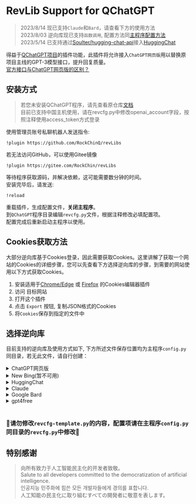 # RevLib Support for QChatGPT

> 2023/8/14 现已支持`Claude`和`Bard`，请查看下方的使用方法  
> 2023/8/03 逆向库现已支持`函数调用`, 配置方法同[主程序配置方法](https://github.com/RockChinQ/QChatGPT/wiki/%E6%8F%92%E4%BB%B6%E4%BD%BF%E7%94%A8-%E5%86%85%E5%AE%B9%E5%87%BD%E6%95%B0)  
> 2023/5/14 已支持通过[Soulter/hugging-chat-api](https://github.com/Soulter/hugging-chat-api)接入[HuggingChat](https://huggingface.co/chat/)  


得益于[QChatGPT项目](https://github.com/RockChinQ/QChatGPT)的插件功能，此插件将允许接入`ChatGPT网页版`用以替换原项目主线的GPT-3模型接口，提升回复质量。  
[官方接口与ChatGPT网页版的区别？](https://github.com/RockChinQ/QChatGPT/wiki/%E5%AE%98%E6%96%B9%E6%8E%A5%E5%8F%A3%E4%B8%8EChatGPT%E7%BD%91%E9%A1%B5%E7%89%88)

## 安装方式

> 若您未安装QChatGPT程序，请先查看原仓库[文档](https://github.com/RockChinQ/QChatGPT)  
> 目前已支持中国主机使用，请在revcfg.py中修改openai_account字段，按照注释使用access_token方式登录

使用管理员账号私聊机器人发送指令:

```
!plugin https://github.com/RockChinQ/revLibs
```

若无法访问GitHub，可以使用Gitee镜像

```
!plugin https://gitee.com/RockChin/revLibs
```

等待程序获取源码，并解决依赖，这可能需要数分钟的时间。  
安装完毕后，请发送:
```
!reload
```
重载插件，生成配置文件，**关闭主程序**。  
到`QChatGPT`程序目录编辑`revcfg.py`文件，根据注释修改必填配置项。  
配置完成后重新启动主程序以使用。

## Cookies获取方法

大部分逆向库基于Cookies登录，因此需要获取Cookies。这里讲解了获取一个网站的Cookies的详细步骤，您可以先查看下方选择逆向库的步骤，到需要的网站使用以下方式获取Cookies。

1. 安装适用于[Chrome/Edge](https://chrome.google.com/webstore/detail/cookie-editor/hlkenndednhfkekhgcdicdfddnkalmdm) 或 [Firefox](https://addons.mozilla.org/en-US/firefox/addon/cookie-editor/) 的Cookies编辑器插件
2. 访问 目标网站
3. 打开这个插件
4. 点击 `Export` 按钮, 复制JSON格式的Cookies
5. 将`Cookies`保存到指定的文件中

## 选择逆向库

目前支持的逆向库及使用方式如下, 下方所述文件保存位置均为主程序`config.py`同目录，若无此文件，请自行创建：

<details>
<summary>ChatGPT网页版</summary>

本插件默认使用的逆向库，使用方法请参考配置文件注释。
使用的是 [acheong08/ChatGPT](https://github.com/acheong08/ChatGPT)  
</details>

<details>
<summary>New Bing(暂不可用)</summary>

使用的是 [acheong08/EdgeGPT](https://github.com/acheong08/EdgeGPT)  

 - 修改`revcfg.py`中的`reverse_lib`的值为`acheong08/EdgeGPT`
 - 获取[NewBing](https://bing.com/chat)的Cookies，保存到`cookies.json`中

#### 配置

- new bing逆向库默认输出参考资料, 若不需要, 请在`revcfg.py`中设置:

```python
output_references = False
```

- 设置New Bing的风格

查看revcfg.py中的`new_bing_style`字段，按照说明更改。在运行期间可以通过指令`!style <风格（创意、平衡、精确）>`来更改风格。

</details>

<details>
<summary>HuggingChat</summary>

1. 在`revcfg.py`中修改`reverse_lib`的值为`Soulter/hugging-chat-api`
2. 获取[HuggingChat](https://huggingface.co/chat/)的Cookies，保存到`hugchat.json`中

</details>

<details>
<summary>Claude</summary>

1. 在`revcfg.py`中修改`reverse_lib`的值为`KoushikNavuluri/Claude-API`
2. 获取[Claude](https://claude.ai/chats)的Cookies，保存到`claude.json`中

</details>

<details>

<summary>Google Bard</summary>

1. 在`revcfg.py`中修改`reverse_lib`的值为`dsdanielpark/Bard-API`
2. 获取[Bard](https://bard.google.com/)的Cookies，保存到`bard.json`中

</details>

<details>
<summary>gpt4free</summary>

接入[xtekky/gpt4free](https://github.com/xtekky/gpt4free)自动从数个平台选择可用的 GPT-4，**无需鉴权**，但很不稳定，仅需要在`revcfg.py`中修改`reverse_lib`的值为`xtekky/gpt4free`即可。

</details>

<br/>

### 🚫请勿修改`revcfg-template.py`的内容，配置项请在主程序`config.py`同目录的`revcfg.py`中修改🚫

## 特别感谢

> 向所有致力于人工智能民主化的开发者致敬。  
> Salute to all developers committed to the democratization of artificial intelligence.  
> 인공지능 민주화에 힘쓴 모든 개발자들에게 경의를 표합니다.  
> 人工知能の民主化に取り組むすべての開発者に敬意を表します。
